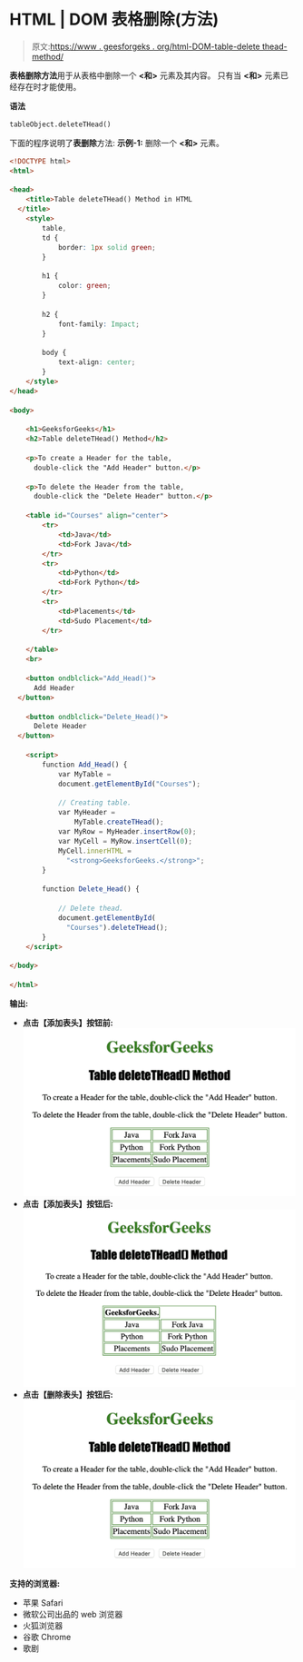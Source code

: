 # HTML | DOM 表格删除(方法)

> 原文:[https://www . geesforgeks . org/html-DOM-table-delete thead-method/](https://www.geeksforgeeks.org/html-dom-table-deletethead-method/)

**表格删除方法**用于从表格中删除一个 **<和>** 元素及其内容。
只有当 **<和>** 元素已经存在时才能使用。

**语法**

```html
tableObject.deleteTHead()
```

下面的程序说明了**表删除**方法:
**示例-1:** 删除一个 **<和>** 元素。

```html
<!DOCTYPE html>
<html>

<head>
    <title>Table deleteTHead() Method in HTML
  </title>
    <style>
        table,
        td {
            border: 1px solid green;
        }

        h1 {
            color: green;
        }

        h2 {
            font-family: Impact;
        }

        body {
            text-align: center;
        }
    </style>
</head>

<body>

    <h1>GeeksforGeeks</h1>
    <h2>Table deleteTHead() Method</h2>

    <p>To create a Header for the table, 
      double-click the "Add Header" button.</p>

    <p>To delete the Header from the table,
      double-click the "Delete Header" button.</p>

    <table id="Courses" align="center">
        <tr>
            <td>Java</td>
            <td>Fork Java</td>
        </tr>
        <tr>
            <td>Python</td>
            <td>Fork Python</td>
        </tr>
        <tr>
            <td>Placements</td>
            <td>Sudo Placement</td>
        </tr>

    </table>
    <br>

    <button ondblclick="Add_Head()">
      Add Header
  </button>

    <button ondblclick="Delete_Head()">
      Delete Header
  </button>

    <script>
        function Add_Head() {
            var MyTable = 
            document.getElementById("Courses");

            // Creating table.
            var MyHeader = 
                MyTable.createTHead();
            var MyRow = MyHeader.insertRow(0);
            var MyCell = MyRow.insertCell(0);
            MyCell.innerHTML = 
              "<strong>GeeksforGeeks.</strong>";
        }

        function Delete_Head() {

            // Delete thead.
            document.getElementById(
              "Courses").deleteTHead();
        }
    </script>

</body>

</html>
```

**输出:**

*   **点击【添加表头】按钮前:**
    ![](img/8a1fb6d354798aaac8a7aec4fca242f6.png)
*   **点击【添加表头】按钮后:**
    ![](img/bf62fa74e2198c0f12b4510b1bb47155.png)
*   **点击【删除表头】按钮后:**
    ![](img/8a1fb6d354798aaac8a7aec4fca242f6.png)

**支持的浏览器:**

*   苹果 Safari
*   微软公司出品的 web 浏览器
*   火狐浏览器
*   谷歌 Chrome
*   歌剧